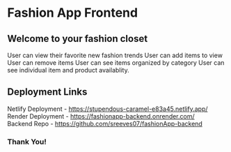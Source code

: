 # Fashion App Frontend

## Welcome to your fashion closet
User can view their favorite new fashion trends 
User can add items to view
User can remove items 
User can see items organized by category 
User can see individual item and product availablity.

## Deployment Links
Netlify Deployment - https://stupendous-caramel-e83a45.netlify.app/
<br>
Render Deployment - https://fashionapp-backend.onrender.com/
<br>
Backend Repo - https://github.com/sreeves07/fashionApp-backend

### Thank You!